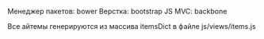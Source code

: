 Менеджер пакетов: bower
Верстка: bootstrap
JS MVC: backbone

Все айтемы генерируются из массива itemsDict в файле js/views/items.js